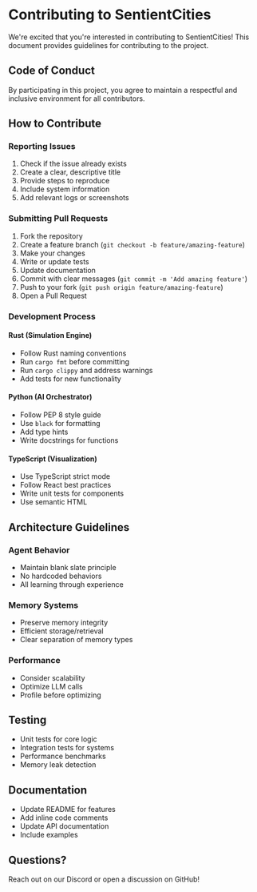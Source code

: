 # Contributing to SentientCities

We're excited that you're interested in contributing to SentientCities! This document provides guidelines for contributing to the project.

## Code of Conduct

By participating in this project, you agree to maintain a respectful and inclusive environment for all contributors.

## How to Contribute

### Reporting Issues

1. Check if the issue already exists
2. Create a clear, descriptive title
3. Provide steps to reproduce
4. Include system information
5. Add relevant logs or screenshots

### Submitting Pull Requests

1. Fork the repository
2. Create a feature branch (`git checkout -b feature/amazing-feature`)
3. Make your changes
4. Write or update tests
5. Update documentation
6. Commit with clear messages (`git commit -m 'Add amazing feature'`)
7. Push to your fork (`git push origin feature/amazing-feature`)
8. Open a Pull Request

### Development Process

#### Rust (Simulation Engine)
- Follow Rust naming conventions
- Run `cargo fmt` before committing
- Run `cargo clippy` and address warnings
- Add tests for new functionality

#### Python (AI Orchestrator)
- Follow PEP 8 style guide
- Use `black` for formatting
- Add type hints
- Write docstrings for functions

#### TypeScript (Visualization)
- Use TypeScript strict mode
- Follow React best practices
- Write unit tests for components
- Use semantic HTML

## Architecture Guidelines

### Agent Behavior
- Maintain blank slate principle
- No hardcoded behaviors
- All learning through experience

### Memory Systems
- Preserve memory integrity
- Efficient storage/retrieval
- Clear separation of memory types

### Performance
- Consider scalability
- Optimize LLM calls
- Profile before optimizing

## Testing

- Unit tests for core logic
- Integration tests for systems
- Performance benchmarks
- Memory leak detection

## Documentation

- Update README for features
- Add inline code comments
- Update API documentation
- Include examples

## Questions?

Reach out on our Discord or open a discussion on GitHub!